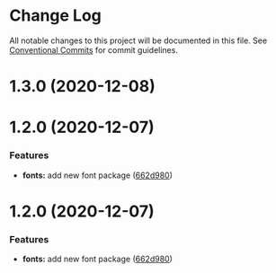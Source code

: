 # Change Log

All notable changes to this project will be documented in this file.
See [Conventional Commits](https://conventionalcommits.org) for commit guidelines.

# 1.3.0 (2020-12-08)



# 1.2.0 (2020-12-07)


### Features

* **fonts:** add new font package ([662d980](https://github.com/atmc/atmc/commit/662d980d531081d1b88bf03c612f63edc7046d37))





# 1.2.0 (2020-12-07)


### Features

* **fonts:** add new font package ([662d980](https://github.com/atmc/atmc/commit/662d980d531081d1b88bf03c612f63edc7046d37))

